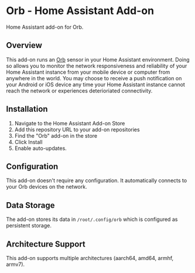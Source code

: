 # Orb - Home Assistant Add-on

Home Assistant add-on for Orb.

## Overview

This add-on runs an [Orb](https://www.orb.net) sensor in your Home Assistant environment. Doing so allows you to monitor the network responsiveness and reliability of your Home Assistant instance from your mobile device or computer from anywhere in the world. You may choose to receive a push notification on your Android or iOS device any time your Home Assistant instance cannot reach the network or experiences deterioriated connectivity.

## Installation

1. Navigate to the Home Assistant Add-on Store
2. Add this repository URL to your add-on repositories
3. Find the "Orb" add-on in the store
4. Click Install
5. Enable auto-updates.

## Configuration

This add-on doesn't require any configuration. It automatically connects to your Orb devices on the network.

## Data Storage

The add-on stores its data in `/root/.config/orb` which is configured as persistent storage.

## Architecture Support

This add-on supports multiple architectures (aarch64, amd64, armhf, armv7).
